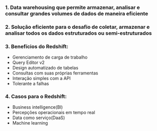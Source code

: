 ### 1. Data warehousing que permite armazenar, analisar e consultar grandes volumes de dados de maneira eficiente

### 2. Solução eficiente para o desafio de coletar, armazenar e analisar todos os dados estruturados ou semi-estruturados

### 3. Benefícios do Redshift:
* Gerenciamento de carga de trabalho
* Query Editor v2
* Design automatizado de tabelas
* Consultas com suas próprias ferramentas
* Interação simples com a API
* Tolerante a falhas

### 4. Casos para o Redshift:
* Business intelligence(BI)
* Percepções operacionais em tempo real
* Data como serviço(DaaS)
* Machine learning